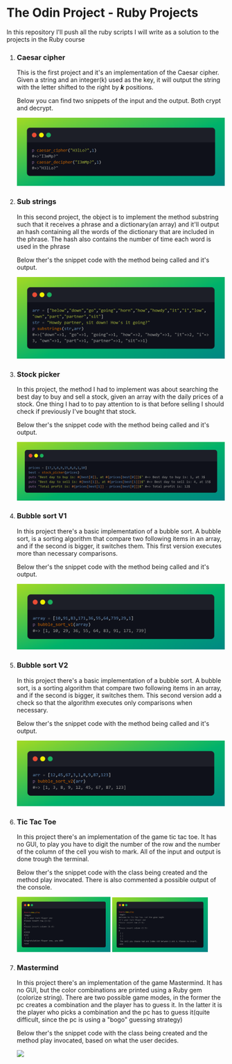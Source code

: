 # The Odin Project - Ruby Projects
In this repository I'll push all the ruby scripts I will write as a solution to the projects in the Ruby course

<ol>
<li>
  <h3>Caesar cipher</h3>
  <p>This is the first project and it's an implementation of the Caesar cipher. Given a string and an integer(k) used as the key, it will output the string with the letter shifted to the right by <b><i>k</i></b> positions.</p>
    <p>Below you can find two snippets of the input and the output. Both crypt and decrypt.</p>
  <img src="imgs/caesar_result.png">
</li>
<li>
  <h3>Sub strings</h3>
  <p>In this second project, the object is to implement the method substring such that it receives a phrase and a dictionary(an array) and it'll 
  output an hash containing all the words of the dictionary that are included in the phrase. The hash also contains the number of time each word 
    is used in the phrase</p>
  <p>Below ther's the snippet code with the method being called and it's output.</p>
  <img src="imgs/substrings_result.png">
</li>
<li>
  <h3>Stock picker</h3>
  <p>In this project, the method I had to implement was about searching the best day to buy and sell a stock, given an array with the daily prices of a stock. One thing I had to to pay attention to is that before selling I should check if previously I've bought that stock.</p>
  <p>Below ther's the snippet code with the method being called and it's output.</p>
  <img src="imgs/stock_picker_result.png">
</li>
<li>
  <h3>Bubble sort V1</h3>
  <p>In this project there's a basic implementation of a bubble sort.  A bubble sort, is a sorting algorithm that compare two following items in an array, and if the second is bigger, it switches them. This first version executes more than necessary comparisons.</p>
  <p>Below ther's the snippet code with the method being called and it's output.</p>
  <img src="imgs/bubble_sort_result_V1.png">
</li>
<li>
  <h3>Bubble sort V2</h3>
  <p>In this project there's a basic implementation of a bubble sort.  A bubble sort, is a sorting algorithm that compare two following items in an array, and if the second is bigger, it switches them. This second version add a check so that the algorithm executes only comparisons when necessary.</p>
  <p>Below ther's the snippet code with the method being called and it's output.</p>
  <img src="imgs/bubble_sort_result_V2.png">
</li>
<li>
  <h3>Tic Tac Toe</h3>
  <p>In this project there's an implementation of the game tic tac toe. It has no GUI, to play you have to digit the number of the row and the number of the column of the cell you wish to mark. All of the input and output is done trough the terminal.</p>
  <p>Below ther's the snippet code with the class being created and the method play invocated. There is also commented a possible output of the console.</p>
  <img src="imgs/tic_tac_toe_win.png" width=45%>
  <img src="imgs/tic_tac_toe_out_bound.png" width=46%>
</li>
<li>
  <h3>Mastermind</h3>
  <p>In this project there's an implementation of the game Mastermind. It has no GUI, but the color combinations are printed using a Ruby gem (colorize string). There are two possible game modes, in the former the pc creates a combination and the player has to guess it. In the latter it is the player who picks a combination and the pc has to guess it(quite difficult, since the pc is using a "bogo" guessing strategy)</p>
  <p>Below ther's the snippet code with the class being created and the method play invocated, based on what the user decides.</p>
  <img src="imgs/mastermind.png">
</li>
</ol>
